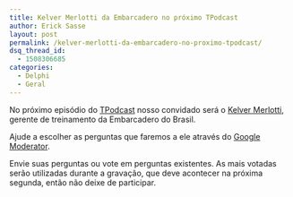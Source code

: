 ```yaml
---
title: Kelver Merlotti da Embarcadero no próximo TPodcast
author: Erick Sasse
layout: post
permalink: /kelver-merlotti-da-embarcadero-no-proximo-tpodcast/
dsq_thread_id:
  - 1508306685
categories:
  - Delphi
  - Geral
---
```

No próximo episódio do [TPodcast][1] nosso convidado será o <a href="https://twitter.com/kmerlotti" target="_blank">Kelver Merlotti</a>, gerente de treinamento da Embarcadero do Brasil.

Ajude a escolher as perguntas que faremos a ele através do <a href="http://goo.gl/mod/KnsK" target="_blank">Google Moderator</a>.

Envie suas perguntas ou vote em perguntas existentes. As mais votadas serão utilizadas durante a gravação, que deve acontecer na próxima segunda, então não deixe de participar.

 [1]: http://www.ericksasse.com.br/tpodcast/ "TPodcast"